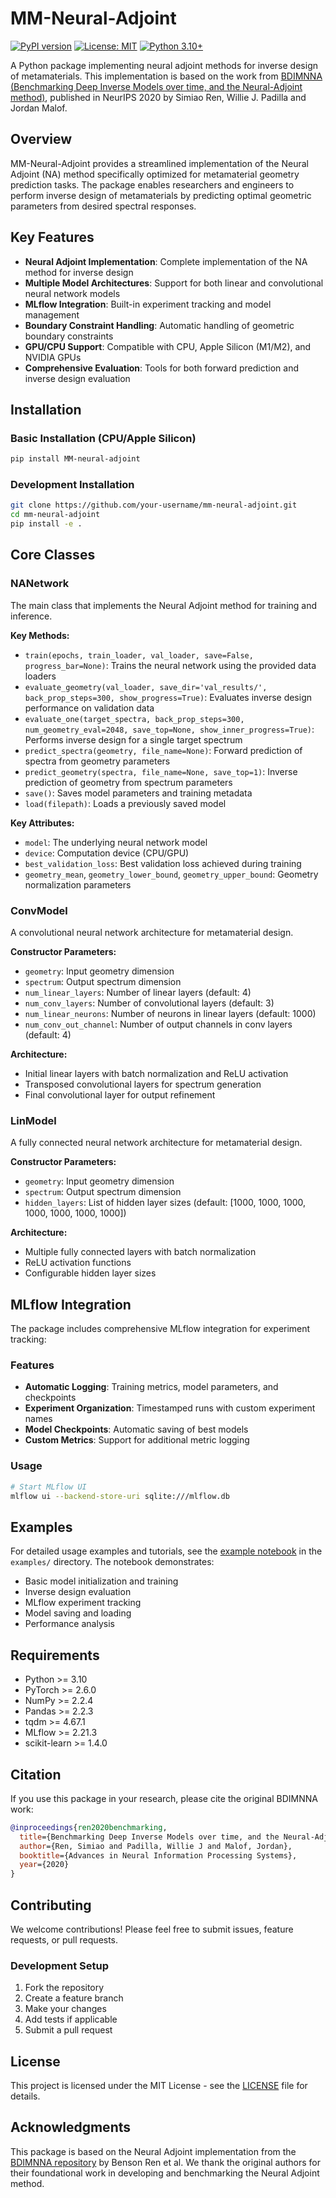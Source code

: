 # MM-Neural-Adjoint

[![PyPI version](https://badge.fury.io/py/MM-neural-adjoint.svg)](https://badge.fury.io/py/MM-neural-adjoint)
[![License: MIT](https://img.shields.io/badge/License-MIT-yellow.svg)](https://opensource.org/licenses/MIT)
[![Python 3.10+](https://img.shields.io/badge/python-3.10+-blue.svg)](https://www.python.org/downloads/)

A Python package implementing neural adjoint methods for inverse design of metamaterials. This implementation is based on the work from [BDIMNNA (Benchmarking Deep Inverse Models over time, and the Neural-Adjoint method)](https://github.com/BensonRen/BDIMNNA), published in NeurIPS 2020 by Simiao Ren, Willie J. Padilla and Jordan Malof.

## Overview

MM-Neural-Adjoint provides a streamlined implementation of the Neural Adjoint (NA) method specifically optimized for metamaterial geometry prediction tasks. The package enables researchers and engineers to perform inverse design of metamaterials by predicting optimal geometric parameters from desired spectral responses.

## Key Features

- **Neural Adjoint Implementation**: Complete implementation of the NA method for inverse design
- **Multiple Model Architectures**: Support for both linear and convolutional neural network models
- **MLflow Integration**: Built-in experiment tracking and model management
- **Boundary Constraint Handling**: Automatic handling of geometric boundary constraints
- **GPU/CPU Support**: Compatible with CPU, Apple Silicon (M1/M2), and NVIDIA GPUs
- **Comprehensive Evaluation**: Tools for both forward prediction and inverse design evaluation

## Installation

### Basic Installation (CPU/Apple Silicon)
```bash
pip install MM-neural-adjoint
```

### Development Installation
```bash
git clone https://github.com/your-username/mm-neural-adjoint.git
cd mm-neural-adjoint
pip install -e .
```

## Core Classes

### NANetwork

The main class that implements the Neural Adjoint method for training and inference.

**Key Methods:**
- `train(epochs, train_loader, val_loader, save=False, progress_bar=None)`: Trains the neural network using the provided data loaders
- `evaluate_geometry(val_loader, save_dir='val_results/', back_prop_steps=300, show_progress=True)`: Evaluates inverse design performance on validation data
- `evaluate_one(target_spectra, back_prop_steps=300, num_geometry_eval=2048, save_top=None, show_inner_progress=True)`: Performs inverse design for a single target spectrum
- `predict_spectra(geometry, file_name=None)`: Forward prediction of spectra from geometry parameters
- `predict_geometry(spectra, file_name=None, save_top=1)`: Inverse prediction of geometry from spectrum parameters
- `save()`: Saves model parameters and training metadata
- `load(filepath)`: Loads a previously saved model

**Key Attributes:**
- `model`: The underlying neural network model
- `device`: Computation device (CPU/GPU)
- `best_validation_loss`: Best validation loss achieved during training
- `geometry_mean`, `geometry_lower_bound`, `geometry_upper_bound`: Geometry normalization parameters

### ConvModel

A convolutional neural network architecture for metamaterial design.

**Constructor Parameters:**
- `geometry`: Input geometry dimension
- `spectrum`: Output spectrum dimension
- `num_linear_layers`: Number of linear layers (default: 4)
- `num_conv_layers`: Number of convolutional layers (default: 3)
- `num_linear_neurons`: Number of neurons in linear layers (default: 1000)
- `num_conv_out_channel`: Number of output channels in conv layers (default: 4)

**Architecture:**
- Initial linear layers with batch normalization and ReLU activation
- Transposed convolutional layers for spectrum generation
- Final convolutional layer for output refinement

### LinModel

A fully connected neural network architecture for metamaterial design.

**Constructor Parameters:**
- `geometry`: Input geometry dimension
- `spectrum`: Output spectrum dimension
- `hidden_layers`: List of hidden layer sizes (default: [1000, 1000, 1000, 1000, 1000, 1000, 1000])

**Architecture:**
- Multiple fully connected layers with batch normalization
- ReLU activation functions
- Configurable hidden layer sizes

## MLflow Integration

The package includes comprehensive MLflow integration for experiment tracking:

### Features
- **Automatic Logging**: Training metrics, model parameters, and checkpoints
- **Experiment Organization**: Timestamped runs with custom experiment names
- **Model Checkpoints**: Automatic saving of best models
- **Custom Metrics**: Support for additional metric logging

### Usage
```bash
# Start MLflow UI
mlflow ui --backend-store-uri sqlite:///mlflow.db
```

## Examples

For detailed usage examples and tutorials, see the [example notebook](examples/example.ipynb) in the `examples/` directory. The notebook demonstrates:

- Basic model initialization and training
- Inverse design evaluation
- MLflow experiment tracking
- Model saving and loading
- Performance analysis

## Requirements

- Python >= 3.10
- PyTorch >= 2.6.0
- NumPy >= 2.2.4
- Pandas >= 2.2.3
- tqdm >= 4.67.1
- MLflow >= 2.21.3
- scikit-learn >= 1.4.0

## Citation

If you use this package in your research, please cite the original BDIMNNA work:

```bibtex
@inproceedings{ren2020benchmarking,
  title={Benchmarking Deep Inverse Models over time, and the Neural-Adjoint method},
  author={Ren, Simiao and Padilla, Willie J and Malof, Jordan},
  booktitle={Advances in Neural Information Processing Systems},
  year={2020}
}
```

## Contributing

We welcome contributions! Please feel free to submit issues, feature requests, or pull requests.

### Development Setup
1. Fork the repository
2. Create a feature branch
3. Make your changes
4. Add tests if applicable
5. Submit a pull request

## License

This project is licensed under the MIT License - see the [LICENSE](LICENSE) file for details.

## Acknowledgments

This package is based on the Neural Adjoint implementation from the [BDIMNNA repository](https://github.com/BensonRen/BDIMNNA) by Benson Ren et al. We thank the original authors for their foundational work in developing and benchmarking the Neural Adjoint method.


